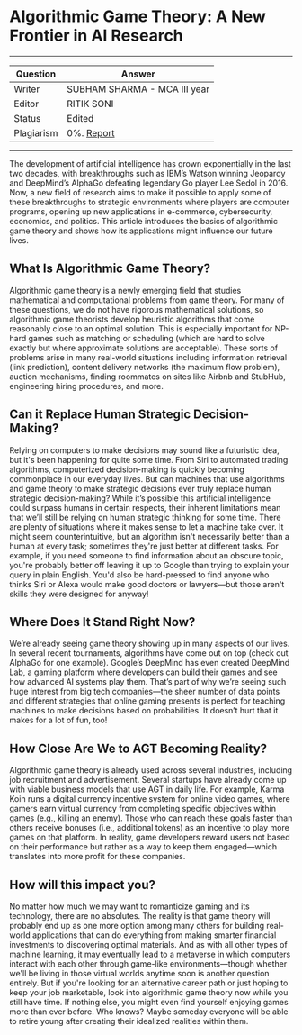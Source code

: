 # Algorithmic Game Theory: A New Frontier in AI Research

---

| Question   | Answer |
| ---------- | ------ |
| Writer     | SUBHAM SHARMA - MCA III year|
| Editor     | RITIK SONI|
| Status     | Edited |
| Plagiarism | 0%. [Report](https://github.com/shivpujan12/Srijan-2022/blob/main/articles/plagReports/)|

---

The development of artificial intelligence has grown exponentially in the last two decades, with breakthroughs such as IBM’s Watson winning Jeopardy and DeepMind’s AlphaGo defeating legendary Go player Lee Sedol in 2016. Now, a new field of research aims to make it possible to apply some of these breakthroughs to strategic environments where players are computer programs, opening up new applications in e-commerce, cybersecurity, economics, and politics. This article introduces the basics of algorithmic game theory and shows how its applications might influence our future lives.

## What Is Algorithmic Game Theory?

Algorithmic game theory is a newly emerging field that studies mathematical and computational problems from game theory. For many of these questions, we do not have rigorous mathematical solutions, so algorithmic game theorists develop heuristic algorithms that come reasonably close to an optimal solution. This is especially important for NP-hard games such as matching or scheduling (which are hard to solve exactly but where approximate solutions are acceptable). These sorts of problems arise in many real-world situations including information retrieval (link prediction), content delivery networks (the maximum flow problem), auction mechanisms, finding roommates on sites like Airbnb and StubHub, engineering hiring procedures, and more.

## Can it Replace Human Strategic Decision-Making?

Relying on computers to make decisions may sound like a futuristic idea, but it's been happening for quite some time. From Siri to automated trading algorithms, computerized decision-making is quickly becoming commonplace in our everyday lives. But can machines that use algorithms and game theory to make strategic decisions ever truly replace human strategic decision-making? While it’s possible this artificial intelligence could surpass humans in certain respects, their inherent limitations mean that we’ll still be relying on human strategic thinking for some time. There are plenty of situations where it makes sense to let a machine take over. It might seem counterintuitive, but an algorithm isn't necessarily better than a human at every task; sometimes they're just better at different tasks. For example, if you need someone to find information about an obscure topic, you're probably better off leaving it up to Google than trying to explain your query in plain English. You'd also be hard-pressed to find anyone who thinks Siri or Alexa would make good doctors or lawyers—but those aren't skills they were designed for anyway!

## Where Does It Stand Right Now?

We’re already seeing game theory showing up in many aspects of our lives. In several recent tournaments, algorithms have come out on top (check out AlphaGo for one example). Google’s DeepMind has even created DeepMind Lab, a gaming platform where developers can build their games and see how advanced AI systems play them. That’s part of why we’re seeing such huge interest from big tech companies—the sheer number of data points and different strategies that online gaming presents is perfect for teaching machines to make decisions based on probabilities. It doesn’t hurt that it makes for a lot of fun, too!

## How Close Are We to AGT Becoming Reality?

Algorithmic game theory is already used across several industries, including job recruitment and advertisement. Several startups have already come up with viable business models that use AGT in daily life. For example, Karma Koin runs a digital currency incentive system for online video games, where gamers earn virtual currency from completing specific objectives within games (e.g., killing an enemy). Those who can reach these goals faster than others receive bonuses (i.e., additional tokens) as an incentive to play more games on that platform. In reality, game developers reward users not based on their performance but rather as a way to keep them engaged—which translates into more profit for these companies.

## How will this impact you?

No matter how much we may want to romanticize gaming and its technology, there are no absolutes. The reality is that game theory will probably end up as one more option among many others for building real-world applications that can do everything from making smarter financial investments to discovering optimal materials. And as with all other types of machine learning, it may eventually lead to a metaverse in which computers interact with each other through game-like environments—though whether we'll be living in those virtual worlds anytime soon is another question entirely. But if you're looking for an alternative career path or just hoping to keep your job marketable, look into algorithmic game theory now while you still have time. If nothing else, you might even find yourself enjoying games more than ever before. Who knows? Maybe someday everyone will be able to retire young after creating their idealized realities within them.

